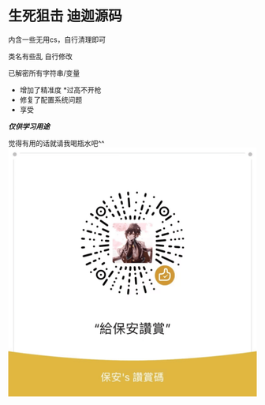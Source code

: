 # 生死狙击 迪迦源码

内含一些无用cs，自行清理即可

类名有些乱 自行修改

已解密所有字符串/变量

- 增加了精准度 *过高不开枪
- 修复了配置系统问题
- 享受

***仅供学习用途***

觉得有用的话就请我喝瓶水吧^^
![](/赞赏码.png)
